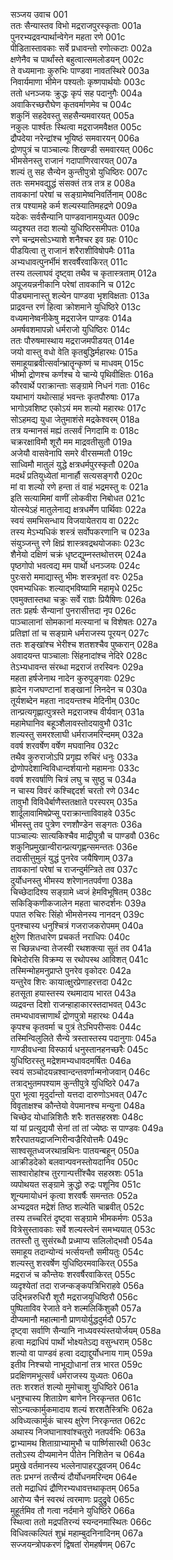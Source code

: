 सञ्जय उवाच	001  
ततः सैन्यास्तव विभो मद्रराजपुरस्कृताः	001a  
पुनरभ्यद्रवन्पार्थान्वेगेन महता रणे	001c  
पीडितास्तावकाः सर्वे प्रधावन्तो रणोत्कटाः	002a  
क्षणेनैव च पार्थांस्ते बहुत्वात्समलोडयन्	002c  
ते वध्यमानाः कुरुभिः पाण्डवा नावतस्थिरे	003a  
निवार्यमाणा भीमेन पश्यतोः कृष्णपार्थयोः	003c  
ततो धनञ्जयः क्रुद्धः कृपं सह पदानुगैः	004a  
अवाकिरच्छरौघेण कृतवर्माणमेव च	004c  
शकुनिं सहदेवस्तु सहसैन्यमवारयत्	005a  
नकुलः पार्श्वतः स्थित्वा मद्रराजमवैक्षत	005c  
द्रौपदेया नरेन्द्रांश्च भूयिष्ठं समवारयन्	006a  
द्रोणपुत्रं च पाञ्चाल्यः शिखण्डी समवारयत्	006c  
भीमसेनस्तु राजानं गदापाणिरवारयत्	007a  
शल्यं तु सह सैन्येन कुन्तीपुत्रो युधिष्ठिरः	007c  
ततः समभवद्युद्धं संसक्तं तत्र तत्र ह	008a  
तावकानां परेषां च सङ्ग्रामेष्वनिवर्तिनाम्	008c  
तत्र पश्यामहे कर्म शल्यस्यातिमहद्रणे	009a  
यदेकः सर्वसैन्यानि पाण्डवानामयुध्यत	009c  
व्यदृश्यत तदा शल्यो युधिष्ठिरसमीपतः	010a  
रणे चन्द्रमसोऽभ्याशे शनैश्चर इव ग्रहः	010c  
पीडयित्वा तु राजानं शरैराशीविषोपमैः	011a  
अभ्यधावत्पुनर्भीमं शरवर्षैरवाकिरत्	011c  
तस्य तल्लाघवं दृष्ट्वा तथैव च कृतास्त्रताम्	012a  
अपूजयन्ननीकानि परेषां तावकानि च	012c  
पीड्यमानास्तु शल्येन पाण्डवा भृशविक्षताः	013a  
प्राद्रवन्त रणं हित्वा क्रोशमाने युधिष्ठिरे	013c  
वध्यमानेष्वनीकेषु मद्रराजेन पाण्डवः	014a  
अमर्षवशमापन्नो धर्मराजो युधिष्ठिरः	014c  
ततः पौरुषमास्थाय मद्रराजमपीडयत्	014e  
जयो वास्तु वधो वेति कृतबुद्धिर्महारथः	015a  
समाहूयाब्रवीत्सर्वान्भ्रातॄन्कृष्णं च माधवम्	015c  
भीष्मो द्रोणश्च कर्णश्च ये चान्ये पृथिवीक्षितः	016a  
कौरवार्थे पराक्रान्ताः सङ्ग्रामे निधनं गताः	016c  
यथाभागं यथोत्साहं भवन्तः कृतपौरुषाः	017a  
भागोऽवशिष्ट एकोऽयं मम शल्यो महारथः	017c  
सोऽहमद्य युधा जेतुमाशंसे मद्रकेश्वरम्	018a  
तत्र यन्मानसं मह्यं तत्सर्वं निगदामि वः	018c  
चक्ररक्षाविमौ शूरौ मम माद्रवतीसुतौ	019a  
अजेयौ वासवेनापि समरे वीरसम्मतौ	019c  
साध्विमौ मातुलं युद्धे क्षत्रधर्मपुरस्कृतौ	020a  
मदर्थं प्रतियुध्येतां मानार्हौ सत्यसङ्गरौ	020c  
मां वा शल्यो रणे हन्ता तं वाहं भद्रमस्तु वः	021a  
इति सत्यामिमां वाणीं लोकवीरा निबोधत	021c  
योत्स्येऽहं मातुलेनाद्य क्षत्रधर्मेण पार्थिवाः	022a  
स्वयं समभिसन्धाय विजयायेतराय वा	022c  
तस्य मेऽभ्यधिकं शस्त्रं सर्वोपकरणानि च	023a  
संयुञ्जन्तु रणे क्षिप्रं शास्त्रवद्रथयोजकाः	023c  
शैनेयो दक्षिणं चक्रं धृष्टद्युम्नस्तथोत्तरम्	024a  
पृष्ठगोपो भवत्वद्य मम पार्थो धनञ्जयः	024c  
पुरःसरो ममाद्यास्तु भीमः शस्त्रभृतां वरः	025a  
एवमभ्यधिकः शल्याद्भविष्यामि महामृधे	025c  
एवमुक्तास्तथा चक्रुः सर्वे राज्ञः प्रियैषिणः	026a  
ततः प्रहर्षः सैन्यानां पुनरासीत्तदा नृप	026c  
पाञ्चालानां सोमकानां मत्स्यानां च विशेषतः	027a  
प्रतिज्ञां तां च सङ्ग्रामे धर्मराजस्य पूरयन्	027c  
ततः शङ्खांश्च भेरीश्च शतशश्चैव पुष्करान्	028a  
अवादयन्त पाञ्चालाः सिंहनादांश्च नेदिरे	028c  
तेऽभ्यधावन्त संरब्धा मद्रराजं तरस्विनः	029a  
महता हर्षजेनाथ नादेन कुरुपुङ्गवाः	029c  
ह्रादेन गजघण्टानां शङ्खानां निनदेन च	030a  
तूर्यशब्देन महता नादयन्तश्च मेदिनीम्	030c  
तान्प्रत्यगृह्णात्पुत्रस्ते मद्रराजश्च वीर्यवान्	031a  
महामेघानिव बहूञ्शैलावस्तोदयावुभौ	031c  
शल्यस्तु समरश्लाघी धर्मराजमरिन्दमम्	032a  
ववर्ष शरवर्षेण वर्षेण मघवानिव	032c  
तथैव कुरुराजोऽपि प्रगृह्य रुचिरं धनुः	033a  
द्रोणोपदेशान्विविधान्दर्शयानो महामनाः	033c  
ववर्ष शरवर्षाणि चित्रं लघु च सुष्ठु च	034a  
न चास्य विवरं कश्चिद्ददर्श चरतो रणे	034c  
तावुभौ विविधैर्बाणैस्ततक्षाते परस्परम्	035a  
शार्दूलावामिषप्रेप्सू पराक्रान्ताविवाहवे	035c  
भीमस्तु तव पुत्रेण रणशौण्डेन सङ्गतः	036a  
पाञ्चाल्यः सात्यकिश्चैव माद्रीपुत्रौ च पाण्डवौ	036c  
शकुनिप्रमुखान्वीरान्प्रत्यगृह्णन्समन्ततः	036e  
तदासीत्तुमुलं युद्धं पुनरेव जयैषिणाम्	037a  
तावकानां परेषां च राजन्दुर्मन्त्रिते तव	037c  
दुर्योधनस्तु भीमस्य शरेणानतपर्वणा	038a  
चिच्छेदादिश्य सङ्ग्रामे ध्वजं हेमविभूषितम्	038c  
सकिङ्किणीकजालेन महता चारुदर्शनः	039a  
पपात रुचिरः सिंहो भीमसेनस्य नानदन्	039c  
पुनश्चास्य धनुश्चित्रं गजराजकरोपमम्	040a  
क्षुरेण शितधारेण प्रचकर्त नराधिपः	040c  
स च्छिन्नधन्वा तेजस्वी रथशक्त्या सुतं तव	041a  
बिभेदोरसि विक्रम्य स रथोपस्थ आविशत्	041c  
तस्मिन्मोहमनुप्राप्ते पुनरेव वृकोदरः	042a  
यन्तुरेव शिरः कायात्क्षुरप्रेणाहरत्तदा	042c  
हतसूता हयास्तस्य रथमादाय भारत	043a  
व्यद्रवन्त दिशो राजन्हाहाकारस्तदाभवत्	043c  
तमभ्यधावत्त्राणार्थं द्रोणपुत्रो महारथः	044a  
कृपश्च कृतवर्मा च पुत्रं तेऽभिपरीप्सवः	044c  
तस्मिन्विलुलिते सैन्ये त्रस्तास्तस्य पदानुगाः	045a  
गाण्डीवधन्वा विस्फार्य धनुस्तानहनच्छरैः	045c  
युधिष्ठिरस्तु मद्रेशमभ्यधावदमर्षितः	046a  
स्वयं सञ्चोदयन्नश्वान्दन्तवर्णान्मनोजवान्	046c  
तत्राद्भुतमपश्याम कुन्तीपुत्रे युधिष्ठिरे	047a  
पुरा भूत्वा मृदुर्दान्तो यत्तदा दारुणोऽभवत्	047c  
विवृताक्षश्च कौन्तेयो वेपमानश्च मन्युना	048a  
चिच्छेद योधान्निशितैः शरैः शतसहस्रशः	048c  
यां यां प्रत्युद्ययौ सेनां तां तां ज्येष्ठः स पाण्डवः	049a  
शरैरपातयद्राजन्गिरीन्वज्रैरिवोत्तमैः	049c  
साश्वसूतध्वजरथान्रथिनः पातयन्बहून्	050a  
आक्रीडदेको बलवान्पवनस्तोयदानिव	050c  
साश्वारोहांश्च तुरगान्पत्तींश्चैव सहस्रशः	051a  
व्यपोथयत सङ्ग्रामे क्रुद्धो रुद्रः पशूनिव	051c  
शून्यमायोधनं कृत्वा शरवर्षैः समन्ततः	052a  
अभ्यद्रवत मद्रेशं तिष्ठ शल्येति चाब्रवीत्	052c  
तस्य तच्चरितं दृष्ट्वा सङ्ग्रामे भीमकर्मणः	053a  
वित्रेसुस्तावकाः सर्वे शल्यस्त्वेनं समभ्ययात्	053c  
ततस्तौ तु सुसंरब्धौ प्रध्माप्य सलिलोद्भवौ	054a  
समाहूय तदान्योन्यं भर्त्सयन्तौ समीयतुः	054c  
शल्यस्तु शरवर्षेण युधिष्ठिरमवाकिरत्	055a  
मद्रराजं च कौन्तेयः शरवर्षैरवाकिरत्	055c  
व्यदृश्येतां तदा राजन्कङ्कपत्रिभिराहवे	056a  
उद्भिन्नरुधिरौ शूरौ मद्रराजयुधिष्ठिरौ	056c  
पुष्पिताविव रेजाते वने शल्मलिकिंशुकौ	057a  
दीप्यमानौ महात्मानौ प्राणयोर्युद्धदुर्मदौ	057c  
दृष्ट्वा सर्वाणि सैन्यानि नाध्यवस्यंस्तयोर्जयम्	058a  
हत्वा मद्राधिपं पार्थो भोक्ष्यतेऽद्य वसुन्धराम्	058c  
शल्यो वा पाण्डवं हत्वा दद्याद्दुर्योधनाय गाम्	059a  
इतीव निश्चयो नाभूद्योधानां तत्र भारत	059c  
प्रदक्षिणमभूत्सर्वं धर्मराजस्य युध्यतः	060a  
ततः शरशतं शल्यो मुमोचाशु युधिष्ठिरे	061a  
धनुश्चास्य शिताग्रेण बाणेन निरकृन्तत	061c  
सोऽन्यत्कार्मुकमादाय शल्यं शरशतैस्त्रिभिः	062a  
अविध्यत्कार्मुकं चास्य क्षुरेण निरकृन्तत	062c  
अथास्य निजघानाश्वांश्चतुरो नतपर्वभिः	063a  
द्वाभ्यामथ शिताग्राभ्यामुभौ च पार्ष्णिसारथी	063c  
ततोऽस्य दीप्यमानेन पीतेन निशितेन च	064a  
प्रमुखे वर्तमानस्य भल्लेनापाहरद्ध्वजम्	064c  
ततः प्रभग्नं तत्सैन्यं दौर्योधनमरिन्दम	064e  
ततो मद्राधिपं द्रौणिरभ्यधावत्तथाकृतम्	065a  
आरोप्य चैनं स्वरथं त्वरमाणः प्रदुद्रुवे	065c  
मुहूर्तमिव तौ गत्वा नर्दमाने युधिष्ठिरे	066a  
स्थित्वा ततो मद्रपतिरन्यं स्यन्दनमास्थितः	066c  
विधिवत्कल्पितं शुभ्रं महाम्बुदनिनादिनम्	067a  
सज्जयन्त्रोपकरणं द्विषतां रोमहर्षणम्	067c  
